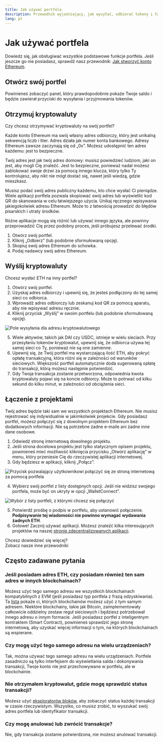 ```yaml
---
title: Jak używać portfela
description: Przewodnik wyjaśniający, jak wysyłać, odbierać tokeny i łączyć się z projektami web3.
lang: pl
---
```


# Jak używać portfela

Dowiedz się, jak obsługiwać wszystkie podstawowe funkcje portfela. Jeśli jeszcze go nie posiadasz, sprawdź nasz przewodnik: [Jak stworzyć konto Ethereum](/guides/how-to-create-an-ethereum-account/).

## Otwórz swój portfel

Powinieneś zobaczyć panel, który prawdopodobnie pokaże Twoje saldo i będzie zawierał przyciski do wysyłania i przyjmowania tokenów.

## Otrzymuj kryptowaluty

Czy chcesz otrzymywać kryptowaluty na swój portfel?

Każde konto Ethereum ma swój własny adres odbiorczy, który jest unikalną sekwencją liczb i liter. Adres działa jak numer konta bankowego. Adresy Ethereum zawsze zaczynają się od „0x”. Możesz udostępnić ten adres każdemu: jest to bezpieczne.

Twój adres jest jak twój adres domowy: musisz powiedzieć ludziom, jaki on jest, aby mogli Cię znaleźć. Jest to bezpieczne, ponieważ nadal możesz zablokować swoje drzwi za pomocą innego klucza, który tylko Ty kontrolujesz, aby nikt nie mógł dostać się, nawet jeśli wiedzą, gdzie mieszkasz.

Musisz podać swój adres publiczny każdemu, kto chce wysłać Ci pieniądze. Wiele aplikacji portfela pozwala skopiować swój adres lub wyświetlić kod QR do skanowania w celu łatwiejszego użycia. Unikaj ręcznego wpisywania jakiegokolwiek adresu Ethereum. Może to z łatwością prowadzić do błędów pisarskich i utraty środków.

Różne aplikacje mogą się różnić lub używać innego języka, ale powinny przeprowadzić Cię przez podobny proces, jeśli próbujesz przelewać środki.

1. Otwórz swój portfel.
2. Kliknij „Odbierz” (lub podobnie sformułowaną opcję).
3. Skopiuj swój adres Ethereum do schowka.
4. Podaj nadawcy swój adres Ethereum.

## Wyślij kryptowaluty

Chcesz wysłać ETH na inny portfel?

1. Otwórz swój portfel.
2. Uzyskaj adres odbiorczy i upewnij się, że jesteś podłączony do tej samej sieci co odbiorca.
3. Wprowadź adres odbiorczy lub zeskanuj kod QR za pomocą aparatu, aby nie wpisywać adresu ręcznie.
4. Kliknij przycisk „Wyślij” w swoim portfelu (lub podobnie sformułowaną opcję).

![Pole wysyłania dla adresu kryptowalutowego](./send.png)
<br/>

5. Wiele aktywów, takich jak DAI czy USDC, istnieje w wielu sieciach. Przy przesyłaniu tokenów kryptowalut, upewnij się, że odbiorca używa tej samej sieci co Ty, ponieważ nie są one zamienne.
6. Upewnij się, że Twój portfel ma wystarczającą ilość ETH, aby pokryć opłatę transakcyjną, która różni się w zależności od warunków sieciowych. Większość portfeli automatycznie doda sugerowaną opłatę do transakcji, którą możesz następnie potwierdzić.
7. Gdy Twoja transakcja zostanie przetworzona, odpowiednia kwota kryptowaluty pojawi się na koncie odbiorcy. Może to potrwać od kilku sekund do kilku minut, w zależności od obciążenia sieci.

## Łączenie z projektami

Twój adres będzie taki sam we wszystkich projektach Ethereum. Nie musisz rejestrować się indywidualnie w jakimkolwiek projekcie. Gdy posiadasz portfel, możesz połączyć się z dowolnym projektem Ethereum bez dodatkowych informacji. Nie są potrzebne żadne e-maile ani żadne inne dane osobowe.

1. Odwiedź stronę internetową dowolnego projektu.
2. Jeśli strona docelowa projektu jest tylko statycznym opisem projektu, powinieneś mieć możliwość kliknięcia przycisku „Otwórz aplikację” w menu, który przeniesie Cię do rzeczywistej aplikacji internetowej.
3. Gdy będziesz w aplikacji, kliknij „Połącz”.

![Przycisk pozwalający użytkownikowi połączyć się ze stroną internetową za pomocą portfela](./connect1.png)

4. Wybierz swój portfel z listy dostępnych opcji. Jeśli nie widzisz swojego portfela, może być on ukryty w opcji „WalletConnect”.

![Wybór z listy portfeli, z którymi chcesz się połączyć](./connect2.png)

5. Potwierdź prośbę o podpis w portfelu, aby ustanowić połączenie. **Podpisywanie tej wiadomości nie powinno wymagać wydawania żadnych ETH**.
6. Gotowe! Zacznij używać aplikacji. Możesz znaleźć kilka interesujących projektów na naszej [stronie zdecentralizowanych aplikacji](/dapps/#explore). <br />

<Alert className="justify-between">
  <AlertEmoji text=":eyes:" />
  <div>Chcesz dowiedzieć się więcej?</div>
  <ButtonLink href="/guides/">
    Zobacz nasze inne przewodniki
  </ButtonLink>
</Alert>

## Często zadawane pytania

### Jeśli posiadam adres ETH, czy posiadam również ten sam adres w innych blockchainach?

Możesz użyć tego samego adresu we wszystkich blockchainach kompatybilnych z EVM (jeśli posiadasz typ portfela z frazą odzyskiwania). Ta [lista](https://chainlist.org/) pokaże ci, których blockchainów możesz użyć z tym samym adresem. Niektóre blockchainy, takie jak Bitcoin, zaimplementowały całkowicie oddzielny zestaw reguł sieciowych i będziesz potrzebował innego adresu o innym formacie. Jeśli posiadasz portfel z inteligentnym kontraktem (Smart Contract), powinieneś sprawdzić jego stronę internetową, aby uzyskać więcej informacji o tym, na których blockchainach są wspierane.

### Czy mogę użyć tego samego adresu na wielu urządzeniach?

Tak, można używać tego samego adresu na wielu urządzeniach. Portfele zasadniczo są tylko interfejsem do wyświetlania salda i dokonywania transakcji, Twoje konto nie jest przechowywane w portfelu, ale w blockchainie.

### Nie otrzymałem kryptowalut, gdzie mogę sprawdzić status transakcji?

Możesz użyć [eksploratorów bloków](/developers/docs/data-and-analytics/block-explorers/), aby zobaczyć status każdej transakcji w czasie rzeczywistym. Wszystko, co musisz zrobić, to wyszukać swój adres portfela lub identyfikator transakcji.

### Czy mogę anulować lub zwrócić transakcje?

Nie, gdy transakcja zostanie potwierdzona, nie możesz anulować transakcji.
